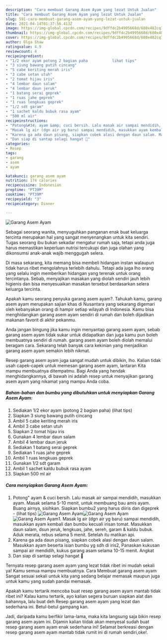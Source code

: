 ```yaml
---
description: "Cara membuat Garang Asem Ayam yang lezat Untuk Jualan"
title: "Cara membuat Garang Asem Ayam yang lezat Untuk Jualan"
slug: 591-cara-membuat-garang-asem-ayam-yang-lezat-untuk-jualan
date: 2021-04-14T01:37:56.413Z
image: https://img-global.cpcdn.com/recipes/9dffdc2b4995668d/680x482cq70/garang-asem-ayam-foto-resep-utama.jpg
thumbnail: https://img-global.cpcdn.com/recipes/9dffdc2b4995668d/680x482cq70/garang-asem-ayam-foto-resep-utama.jpg
cover: https://img-global.cpcdn.com/recipes/9dffdc2b4995668d/680x482cq70/garang-asem-ayam-foto-resep-utama.jpg
author: Olga Shaw
ratingvalue: 4.9
reviewcount: 4
recipeingredient:
- "1/2 ekor ayam potong 2 bagian paha           lihat tips"
- "3 siung bawang putih cincang"
- "5 cabe keriting merah iris"
- "3 cabe setan utuh"
- "2 tomat hijau iris"
- "4 lembar daun salam"
- "4 lembar daun jeruk"
- "1 batang serai geprek"
- "1 ruas jahe geprek"
- "1 ruas lengkuas geprek"
- "1/2 sdt garam"
- "1 sachet kaldu bubuk rasa ayam"
- "500 ml air"
recipeinstructions:
- "Potong&#34; ayam &amp; cuci bersih. Lalu masak air sampai mendidih, masukkan ayam. Masak selama 5-10 menit, untuk membuang bau amis ayam. Buang airnya, sisihkan. Siapkan bumbu2 yang harus diiris dan digeprek           (lihat tips)"
- "Masak lg air (dgn air yg baru) sampai mendidih, masukkan ayam kembali dan bumbu kecuali irisan tomat. Masukkan daun salam, dsun jeruk, lengkuas, jahe, sereh, garam &amp; kaldu bubuk. Aduk merata, rebus selama 5 menit. Setelah itu matikan api."
- "Karena ga ada daun pisang, siapkan cobek alasi dengan daun salam. Masukkan ayam beserta isian bumbu yg sdh di iris2, Panaskan kukusan sampai air mendidih, kukus garang asam selama 10-15 menit. Angkat"
- "Dan siap di santap selagi hangat 🤤"
categories:
- Resep
tags:
- garang
- asem
- ayam

katakunci: garang asem ayam 
nutrition: 174 calories
recipecuisine: Indonesian
preptime: "PT39M"
cooktime: "PT39M"
recipeyield: "3"
recipecategory: Dinner

---
```



![Garang Asem Ayam](https://img-global.cpcdn.com/recipes/9dffdc2b4995668d/680x482cq70/garang-asem-ayam-foto-resep-utama.jpg)

Sebagai seorang wanita, menyuguhkan panganan enak buat keluarga tercinta merupakan hal yang sangat menyenangkan untuk kita sendiri. Tugas seorang ibu bukan sekadar mengatur rumah saja, tetapi anda juga harus memastikan keperluan nutrisi tercukupi dan juga olahan yang dikonsumsi anak-anak wajib menggugah selera.

Di masa  sekarang, kita memang bisa membeli hidangan instan walaupun tidak harus ribet mengolahnya terlebih dahulu. Tetapi ada juga lho orang yang selalu ingin memberikan hidangan yang terenak untuk orang tercintanya. Sebab, menyajikan masakan yang diolah sendiri jauh lebih higienis dan bisa menyesuaikan masakan tersebut berdasarkan selera keluarga tercinta. 



Apakah kamu seorang penyuka garang asem ayam?. Tahukah kamu, garang asem ayam merupakan sajian khas di Nusantara yang sekarang digemari oleh kebanyakan orang di hampir setiap wilayah di Indonesia. Kamu bisa menghidangkan garang asem ayam sendiri di rumah dan boleh dijadikan makanan favorit di akhir pekanmu.

Anda jangan bingung jika kamu ingin menyantap garang asem ayam, sebab garang asem ayam tidak sukar untuk didapatkan dan juga kamu pun boleh membuatnya sendiri di rumah. garang asem ayam boleh diolah memalui beragam cara. Sekarang telah banyak cara kekinian yang menjadikan garang asem ayam semakin lebih nikmat.

Resep garang asem ayam juga sangat mudah untuk dibikin, lho. Kalian tidak usah capek-capek untuk memesan garang asem ayam, lantaran Kita mampu membuatnya ditempatmu. Bagi Anda yang hendak menghidangkannya, di bawah ini adalah resep untuk menyajikan garang asem ayam yang nikamat yang mampu Anda coba.

<!--inarticleads1-->

##### Bahan-bahan dan bumbu yang dibutuhkan untuk menyiapkan Garang Asem Ayam:

1. Sediakan 1/2 ekor ayam (potong 2 bagian paha)           (lihat tips)
1. Siapkan 3 siung bawang putih cincang
1. Ambil 5 cabe keriting merah iris
1. Ambil 3 cabe setan utuh
1. Siapkan 2 tomat hijau iris
1. Gunakan 4 lembar daun salam
1. Ambil 4 lembar daun jeruk
1. Sediakan 1 batang serai geprek
1. Sediakan 1 ruas jahe geprek
1. Ambil 1 ruas lengkuas geprek
1. Gunakan 1/2 sdt garam
1. Ambil 1 sachet kaldu bubuk rasa ayam
1. Siapkan 500 ml air




<!--inarticleads2-->

##### Cara menyiapkan Garang Asem Ayam:

1. Potong&#34; ayam &amp; cuci bersih. Lalu masak air sampai mendidih, masukkan ayam. Masak selama 5-10 menit, untuk membuang bau amis ayam. Buang airnya, sisihkan. Siapkan bumbu2 yang harus diiris dan digeprek -           (lihat tips)
<img src="https://img-global.cpcdn.com/steps/868f4eb41ec85082/160x128cq70/garang-asem-ayam-langkah-memasak-1-foto.jpg" alt="Garang Asem Ayam"><img src="https://img-global.cpcdn.com/steps/a7693132cdc9deb6/160x128cq70/garang-asem-ayam-langkah-memasak-1-foto.jpg" alt="Garang Asem Ayam"><img src="https://img-global.cpcdn.com/steps/2257b05a9717ab1a/160x128cq70/garang-asem-ayam-langkah-memasak-1-foto.jpg" alt="Garang Asem Ayam">1. Masak lg air (dgn air yg baru) sampai mendidih, masukkan ayam kembali dan bumbu kecuali irisan tomat. Masukkan daun salam, dsun jeruk, lengkuas, jahe, sereh, garam &amp; kaldu bubuk. Aduk merata, rebus selama 5 menit. Setelah itu matikan api.
1. Karena ga ada daun pisang, siapkan cobek alasi dengan daun salam. Masukkan ayam beserta isian bumbu yg sdh di iris2, Panaskan kukusan sampai air mendidih, kukus garang asam selama 10-15 menit. Angkat
1. Dan siap di santap selagi hangat 🤤




Ternyata resep garang asem ayam yang lezat tidak ribet ini mudah sekali ya! Kamu semua mampu membuatnya. Cara Membuat garang asem ayam Sangat sesuai sekali untuk kita yang sedang belajar memasak maupun juga untuk kamu yang sudah pandai memasak.

Apakah kamu tertarik mencoba buat resep garang asem ayam mantab tidak ribet ini? Kalau kamu tertarik, ayo kalian segera buruan siapkan alat dan bahannya, lalu buat deh Resep garang asem ayam yang lezat dan sederhana ini. Betul-betul gampang kan. 

Jadi, daripada kamu berfikir lama-lama, maka kita langsung saja bikin resep garang asem ayam ini. Dijamin kalian tiidak akan menyesal sudah buat resep garang asem ayam enak sederhana ini! Selamat berkreasi dengan resep garang asem ayam mantab tidak rumit ini di rumah sendiri,oke!.

